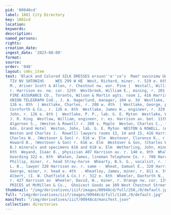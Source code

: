 ```yaml
---
pid: '00948cd'
label: 1881 City Directory
key: 1881cd
location: 
keywords: 
description: 
named_persons: 
rights: 
creation_date: 
ingest_date: '2023-08-09'
format: 
source: 
order: '948'
layout: cmhc_item
text: 'Black and Colored SILK DRESSES ersuxn''e''co’s  Mam? swvinimw UAGNOT LO SLYOS
  TIV NV SHTONIHS     WES 299 W HE  West, Richard, miner. r. 519 e. 6th  West, William
  M., driver Scott & Allen, r. Chestnut nw. eor. Pine |  Westall, William, engineer,
  r. Harrison av. ne. cor. 12th  Westbrook, William E., mining, r. 201 Harrison av  WESTERN
  FIRE ASSURANCE CO., Toronto, Wilson & Martin agts. room 1, 416 Harrison av  WESTERN
  UNION TELEGRAPH CoO., J. A. Hagerlund, manager, 104 w. 3d  Westlake, Andrew, r.
  126 e. 8th  | Westlake, Charles, r. 208 w. 4th  | Westlake, George, porter T. T.
  Cornforth & Co., r. 126 e. 8th  Westlake, James W., engineer, r. 329 e. 4th  Westlake,
  John, r. 126 e. 8th |  Westlake, P. P., lab. G. E. Myton  Westlake, William, barber
  J. R. King  Westlaw, William, engineer, r. es. Harrison av. bet. 11thand 12th  Weston,
  Algernon S., (Weston & Rowell) r. 208 s. Maple  Weston, Charles C., (Todd & Weston)
  bds. Grand Hotel  Weston, John, lab. G. E. Myton  WESTON & ROWELL, (Algernon S.
  Weston and Charles J.  Rowell) lawyers rooms 13, 14 and 15, 416 Harrison av  | Westover,
  Charles W., (Westover & Son) r. 616 w. Elm  Westover, Clarence K., r. 616 w. Elm  Westover,
  Howard B., (Westover & Son) r. 616 w. Elm  Westover & Son, (Charles W. and Howard
  B.) minerals and specimens 616 and 618 w. Elm  Wetherling, John, miner, r. 819 e.
  6th  Weyand, Isaac 8., physician 407 Harrison av. r. 140 e. 9th  Whalen, Ellen Mrs.,
  boarding 322 e. 6th  Whalen, James, lineman Telephone Co. r. 708 Harrison av  Whalen,
  Phillip, miner, r. head Stray-horse  Whearty, B.S. G., vocalist, r. 137 w. Chestnut  Wheat,
  L. B., lawyer 320 Harrison av. r. same -  Wheat, Samuel E., 320 Harrison av  Wheatley,
  George, miner, r. head e. 4th  . Wheatley, James, miner, r. 811 e. 5th  Wheeler,
  Albert, (I. W. Chatfield & Co.) r. 312 e. 6th  Wheeler, Danforth N., (Luke & Wheeler)
  r. 427 Harrison av  Wheeler, David, W., miner, r. Orange nw. cor. 13th  And LOWEST
  PRICES at McMillen & Co.,  Ghoicest Goods ae 109 West Chestnut Street. 3  ‘s    '
thumbnail: "/img/derivatives/iiif/images/00948cd/full/250,/0/default.jpg"
full: "/img/derivatives/iiif/images/00948cd/full/1140,/0/default.jpg"
manifest: "/img/derivatives/iiif/00948cd/manifest.json"
collection: directories
---
```

